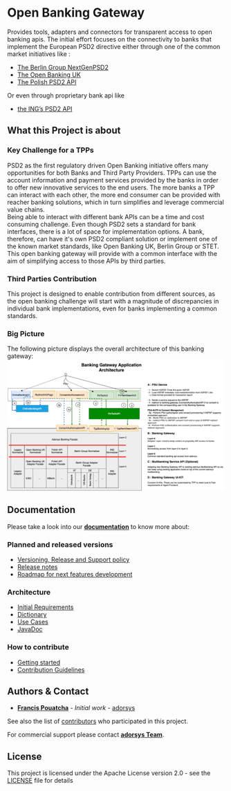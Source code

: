 # Open Banking Gateway
Provides tools, adapters and connectors for transparent access to open banking apis. The initial effort focuses on the connectivity to banks that implement the European PSD2 directive either through one of the common market initiatives like :

* [The Berlin Group NextGenPSD2](https://www.berlin-group.org/psd2-access-to-bank-accounts)
* [The Open Banking UK](https://www.openbanking.org.uk/)
* [The Polish PSD2 API](https://polishapi.org/en/)

Or even through proprietary bank api like 

* [the ING’s PSD2 API](https://developer.ing.com/openbanking/)

## What this Project is about

### Key Challenge for a TPPs

PSD2 as the first regulatory driven Open Banking initiative offers many opportunities for both Banks and Third Party Providers. TPPs can use the account information and payment services provided by the banks in order to offer new innovative services to the end users. The more banks a TPP can interact with each other, the more end consumer can be provided with reacher banking solutions, which in turn simplifies and leverage commercial value chains.  
Being able to interact with different bank APIs can be a time and cost consuming challenge. Even though PSD2 sets a standard for bank interfaces, there is a lot of space for implementation options. A bank, therefore, can have it's own PSD2 compliant solution or implement one of the known market standards, like Open Banking UK, Berlin Group or STET. This open banking gateway will provide with a common interface with the aim of simplifying access to those APIs by third parties. 

### Third Parties Contribution

This project is designed to enable contribution from different sources, as the open banking challenge will start with a magnitude of discrepancies in individual bank implementations, even for banks implementing a common standards.

### Big Picture

The following picture displays the overall architecture of this banking gateway:
![High level architecture](docs/img/open-banking-gateway-arch-05-12-2019.png)

## Documentation

Please take a look into our [**documentation**](https://adorsys.github.io/open-banking-gateway/doc/develop/) to know more about:

### Planned and released versions

* [Versioning, Release and Support policy](docs/version_policy.md)
* [Release notes](docs/releasenotes.md) 
* [Roadmap for next features development](docs/roadmap.md)

### Architecture 
* [Initial Requirements](docs/architecture/drafts/initial_requirements.md)
* [Dictionary](docs/architecture/dictionary.md)
* [Use Cases](docs/architecture/uses_cases.md)
* [JavaDoc](https://adorsys.github.io/open-banking-gateway/javadoc/latest/index.html)

### How to contribute

* [Getting started](docs/getting_started.md)
* [Contribution Guidelines](docs/ContributionGuidelines.md) 
 
## Authors & Contact

* **[Francis Pouatcha](mailto:fpo@adorsys.de)** - *Initial work* - [adorsys](https://www.adorsys.de)

See also the list of [contributors](https://github.com/adorsys/open-banking-gateway/graphs/contributors) who participated in this project.

For commercial support please contact **[adorsys Team](https://adorsys.de/)**.

## License

This project is licensed under the Apache License version 2.0 - see the [LICENSE](LICENSE) file for details

